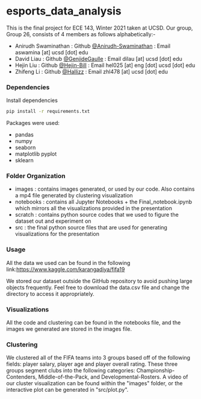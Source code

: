 # esports_data_analysis


This is the final project for ECE 143, Winter 2021 taken at UCSD.
Our group, Group 26, consists of 4 members as follows alphabetically:-

 - Anirudh Swaminathan : Github [@Anirudh-Swaminathan](https://github.com/Anirudh-Swaminathan) : Email aswamina [at] ucsd [dot] edu
 - David Liau : Github [@GenjideGaulle](https://github.com/Genjidegaulle) : Email dilau [at] ucsd [dot] edu
 - Hejin Liu : Github [@Hejin-Bill](https://github.com/Hejin-Bill) : Email hel025 [at] eng [dot] ucsd [dot] edu
 - Zhifeng Li : Github [@Hallizz](https://github.com/Hallizz) : Email zhl478 [at] ucsd [dot] edu

### Dependencies ###
Install dependencies

```bash
pip install -r requirements.txt
```


Packages were used:
* pandas
* numpy
* seaborn
* matplotlib pyplot
* sklearn



### Folder Organization ###
 - images : contains images generated, or used by our code. Also contains a mp4 file generated by clustering visualization
 - notebooks : contains all Jupyter Notebooks + the Final_notebook.ipynb which mirrors all the visualizations provided in the presentation
 - scratch : contains python source codes that we used to figure the dataset out and experiment on
 - src : the final python source files that are used for generating visualizations for the presentation


### Usage ###
All the data we used can be found in the following link:https://www.kaggle.com/karangadiya/fifa19

We stored our dataset outside the GitHub repository to avoid pushing large objects frequently.
Feel free to download the data.csv file and change the directory to access it appropriately.


### Visualizations ###
All the code and clustering can be found in the notebooks file, and the images we generated are stored in the images file.

### Clustering ###
We clustered all of the FIFA teams into 3 groups based off of the following fields: player salary, player age and player overall rating.
These three groups segment clubs into the following categories: Championship-Contenders, Middle-of-the-Pack, and Developmental-Rosters.
A video of our cluster visualization can be found within the "images" folder, or the interactive plot can be generated in "src/plot.py".

